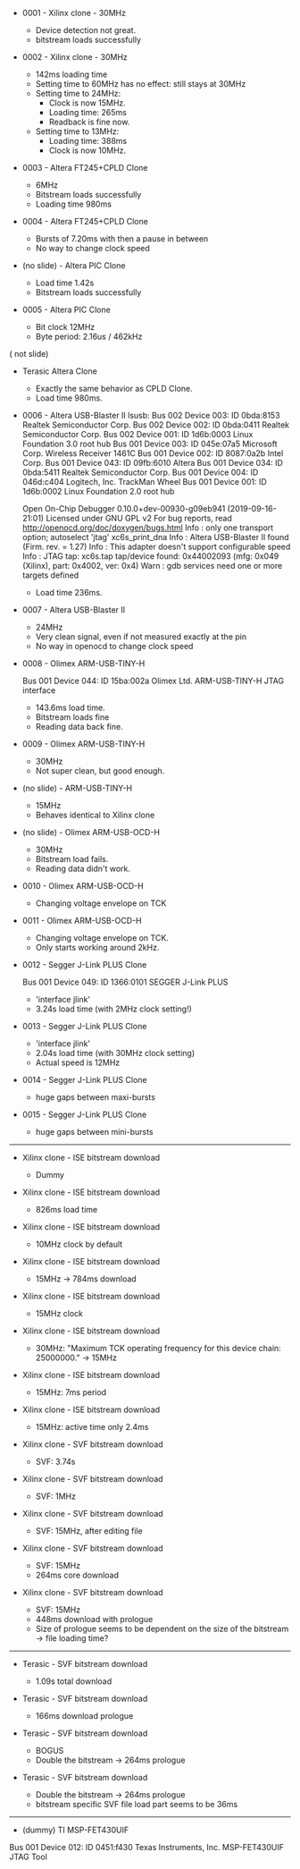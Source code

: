 
* 0001 - Xilinx clone - 30MHz
    * Device detection not great.
    * bitstream loads successfully

* 0002 - Xilinx clone - 30MHz
    * 142ms loading time
    * Setting time to 60MHz has no effect: still stays at 30MHz
    * Setting time to 24MHz: 
        * Clock is now 15MHz.
        * Loading time: 265ms
        * Readback is fine now.
    * Setting time to 13MHz:
        * Loading time: 388ms
        * Clock is now 10MHz.

* 0003 - Altera FT245+CPLD Clone
    * 6MHz
    * Bitstream loads successfully
    * Loading time 980ms

* 0004 - Altera FT245+CPLD Clone
    * Bursts of 7.20ms with then a pause in between
    * No way to change clock speed

* (no slide) - Altera PIC Clone
    * Load time 1.42s
    * Bitstream loads successfully

* 0005 - Altera PIC Clone
    * Bit clock 12MHz
    * Byte period: 2.16us / 462kHz


( not slide)
* Terasic Altera Clone
    * Exactly the same behavior as CPLD Clone.
    * Load time 980ms.

* 0006 - Altera USB-Blaster II
    lsusb:
    Bus 002 Device 003: ID 0bda:8153 Realtek Semiconductor Corp. 
    Bus 002 Device 002: ID 0bda:0411 Realtek Semiconductor Corp. 
    Bus 002 Device 001: ID 1d6b:0003 Linux Foundation 3.0 root hub
    Bus 001 Device 003: ID 045e:07a5 Microsoft Corp. Wireless Receiver 1461C
    Bus 001 Device 002: ID 8087:0a2b Intel Corp. 
    Bus 001 Device 043: ID 09fb:6010 Altera 
    Bus 001 Device 034: ID 0bda:5411 Realtek Semiconductor Corp. 
    Bus 001 Device 004: ID 046d:c404 Logitech, Inc. TrackMan Wheel
    Bus 001 Device 001: ID 1d6b:0002 Linux Foundation 2.0 root hub

    Open On-Chip Debugger 0.10.0+dev-00930-g09eb941 (2019-09-16-21:01)
    Licensed under GNU GPL v2
    For bug reports, read
    	http://openocd.org/doc/doxygen/bugs.html
    Info : only one transport option; autoselect 'jtag'
    xc6s_print_dna
    Info : Altera USB-Blaster II found (Firm. rev. = 1.27)
    Info : This adapter doesn't support configurable speed
    Info : JTAG tap: xc6s.tap tap/device found: 0x44002093 (mfg: 0x049 (Xilinx), part: 0x4002, ver: 0x4)
    Warn : gdb services need one or more targets defined

    
    * Load time 236ms.

* 0007 - Altera USB-Blaster II

    * 24MHz
    * Very clean signal, even if not measured exactly at the pin
    * No way in openocd to change clock speed

* 0008 - Olimex ARM-USB-TINY-H

    Bus 001 Device 044: ID 15ba:002a Olimex Ltd. ARM-USB-TINY-H JTAG interface

    * 143.6ms load time.
    * Bitstream loads fine
    * Reading data back fine.

* 0009 - Olimex ARM-USB-TINY-H

    * 30MHz
    * Not super clean, but good enough.

* (no slide) - ARM-USB-TINY-H

    * 15MHz
    * Behaves identical to Xilinx clone


* (no slide) - Olimex ARM-USB-OCD-H

    * 30MHz
    * Bitstream load fails.
    * Reading data didn't work.

* 0010 - Olimex ARM-USB-OCD-H

    * Changing voltage envelope on TCK

* 0011 - Olimex ARM-USB-OCD-H

    * Changing voltage envelope on TCK.
    * Only starts working around 2kHz.

* 0012 - Segger J-Link PLUS Clone

    Bus 001 Device 049: ID 1366:0101 SEGGER J-Link PLUS

    * 'interface jlink'
    * 3.24s load time (with 2MHz clock setting!)

* 0013 - Segger J-Link PLUS Clone

    * 'interface jlink'
    * 2.04s load time (with 30MHz clock setting)
    * Actual speed is 12MHz

* 0014 - Segger J-Link PLUS Clone

    * huge gaps between maxi-bursts

* 0015 - Segger J-Link PLUS Clone

    * huge gaps between mini-bursts


------------------


* Xilinx clone - ISE bitstream download

    * Dummy

* Xilinx clone - ISE bitstream download

    * 826ms load time

* Xilinx clone - ISE bitstream download

    * 10MHz clock by default

* Xilinx clone - ISE bitstream download

    * 15MHz -> 784ms download


* Xilinx clone - ISE bitstream download

    * 15MHz clock

* Xilinx clone - ISE bitstream download

    * 30MHz: "Maximum TCK operating frequency for this device chain: 25000000." -> 15MHz

* Xilinx clone - ISE bitstream download

    * 15MHz: 7ms period

* Xilinx clone - ISE bitstream download

    * 15MHz: active time only 2.4ms

* Xilinx clone - SVF bitstream download

    * SVF: 3.74s

* Xilinx clone - SVF bitstream download

    * SVF: 1MHz

* Xilinx clone - SVF bitstream download

    * SVF: 15MHz, after editing file

* Xilinx clone - SVF bitstream download

    * SVF: 15MHz
    * 264ms core download

* Xilinx clone - SVF bitstream download

    * SVF: 15MHz
    * 448ms download with prologue
    * Size of prologue seems to be dependent on the size of the bitstream -> file loading time?


---------------------------

* Terasic - SVF bitstream download

    * 1.09s total download
    
* Terasic - SVF bitstream download

    * 166ms download prologue
    
* Terasic - SVF bitstream download

    * BOGUS
    * Double the bitstream -> 264ms prologue
    
* Terasic - SVF bitstream download

    * Double the bitstream -> 264ms prologue
    * bitstream specific SVF file load part seems to be 36ms
    
--------------------------

* (dummy) TI MSP-FET430UIF

Bus 001 Device 012: ID 0451:f430 Texas Instruments, Inc. MSP-FET430UIF JTAG Tool

    

    

